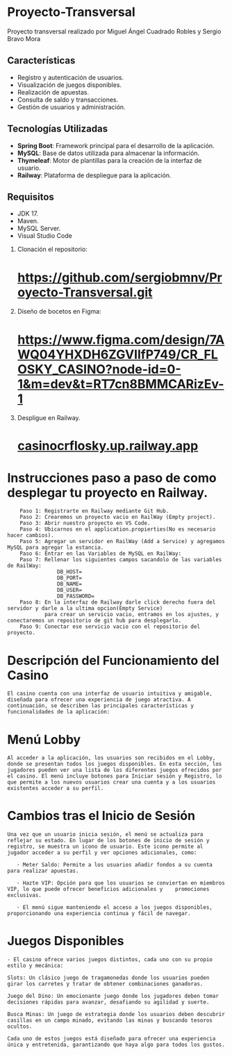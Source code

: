 # Proyecto-Transversal
Proyecto transversal realizado por Miguel Ángel Cuadrado Robles y Sergio Bravo Mora


## Características
- Registro y autenticación de usuarios.
- Visualización de juegos disponibles.
- Realización de apuestas.
- Consulta de saldo y transacciones.
- Gestión de usuarios y administración.

## Tecnologías Utilizadas
- **Spring Boot**: Framework principal para el desarrollo de la aplicación.
- **MySQL**: Base de datos utilizada para almacenar la información.
- **Thymeleaf**: Motor de plantillas para la creación de la interfaz de usuario.
- **Railway**: Plataforma de despliegue para la aplicación.

## Requisitos
- JDK 17.
- Maven.
- MySQL Server.
- Visual Studio Code

1. Clonación el repositorio:

   # https://github.com/sergiobmnv/Proyecto-Transversal.git

2. Diseño de bocetos en Figma:

	# https://www.figma.com/design/7AWQ04YHXDH6ZGVIlfP749/CR_FLOSKY_CASINO?node-id=0-1&m=dev&t=RT7cn8BMMCARizEv-1


3. Despligue en Railway.

	# [casinocrflosky.up.railway.app](https://casinocrflosky.up.railway.app/)


# Instrucciones paso a paso de como desplegar tu proyecto en Railway.
		
		Paso 1: Registrarte en Railway mediante Git Hub.
		Paso 2: Crearemos un proyecto vacio en RailWay (Empty project).
		Paso 3: Abrir nuestro proyecto en VS Code.
		Paso 4: Ubicarnos en el application.propierties(No es necesario hacer cambios).
		Paso 5: Agregar un servidor en RailWay (Add a Service) y agregamos MySQL para agregar la estancia.
		Paso 6: Entrar en las Variables de MySQL en RailWay:	
		Paso 7: Rellenar los siguientes campos sacandolo de las variables de RailWay:
					DB_HOST=
					DB_PORT=
					DB_NAME=
					DB_USER=
					DB_PASSWORD=
		Paso 8: En la interfaz de Railway darle click derecho fuera del servidor y darle a la ultima opcion(Empty Service)
				para crear un servicio vacio, entramos en los ajustes, y conectaremos un repositorio de git hub para desplegarlo.
		Paso 9: Conectar ese servicio vacio con el repositorio del proyecto.

# Descripción del Funcionamiento del Casino
    El casino cuenta con una interfaz de usuario intuitiva y amigable, diseñada para ofrecer una experiencia de juego atractiva. A continuación, se describen las principales características y funcionalidades de la aplicación:

# Menú Lobby
    Al acceder a la aplicación, los usuarios son recibidos en el Lobby, donde se presentan todos los juegos disponibles. En esta sección, los jugadores pueden ver una lista de los diferentes juegos ofrecidos por el casino. El menú incluye botones para Iniciar sesión y Registro, lo que permite a los nuevos usuarios crear una cuenta y a los usuarios existentes acceder a su perfil.

# Cambios tras el Inicio de Sesión
    Una vez que un usuario inicia sesión, el menú se actualiza para reflejar su estado. En lugar de los botones de inicio de sesión y registro, se muestra un icono de usuario. Este icono permite al jugador acceder a su perfil y ver opciones adicionales, como:
    
       · Meter Saldo: Permite a los usuarios añadir fondos a su cuenta para realizar apuestas.

       · Hazte VIP: Opción para que los usuarios se conviertan en miembros VIP, lo que puede ofrecer beneficios adicionales y    promociones exclusivas.
       
       · El menú sigue manteniendo el acceso a los juegos disponibles, proporcionando una experiencia continua y fácil de navegar.

# Juegos Disponibles
    - El casino ofrece varios juegos distintos, cada uno con su propio estilo y mecánica:

    Slots: Un clásico juego de tragamonedas donde los usuarios pueden girar los carretes y tratar de obtener combinaciones ganadoras.

    Juego del Dino: Un emocionante juego donde los jugadores deben tomar decisiones rápidas para avanzar, desafiando su agilidad y suerte.

    Busca Minas: Un juego de estrategia donde los usuarios deben descubrir casillas en un campo minado, evitando las minas y buscando tesoros ocultos.

    Cada uno de estos juegos está diseñado para ofrecer una experiencia única y entretenida, garantizando que haya algo para todos los gustos.